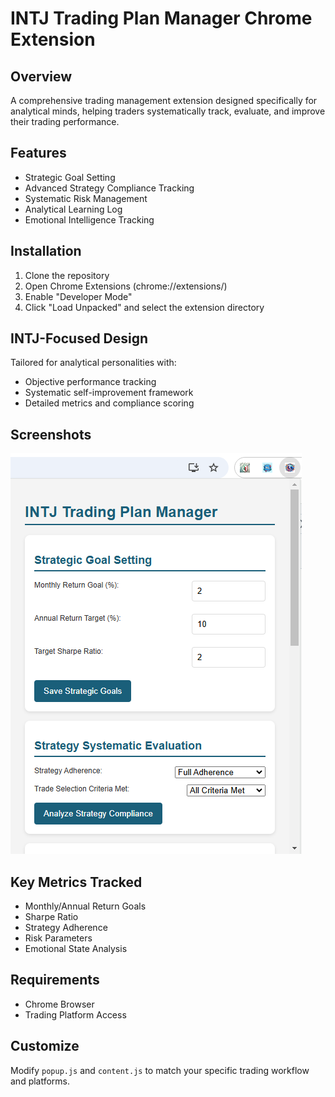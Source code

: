 # INTJ Trading Plan Manager Chrome Extension

## Overview
A comprehensive trading management extension designed specifically for analytical minds, helping traders systematically track, evaluate, and improve their trading performance.

## Features
- Strategic Goal Setting
- Advanced Strategy Compliance Tracking
- Systematic Risk Management
- Analytical Learning Log
- Emotional Intelligence Tracking

## Installation
1. Clone the repository
2. Open Chrome Extensions (chrome://extensions/)
3. Enable "Developer Mode"
4. Click "Load Unpacked" and select the extension directory

## INTJ-Focused Design
Tailored for analytical personalities with:
- Objective performance tracking
- Systematic self-improvement framework
- Detailed metrics and compliance scoring

## Screenshots
![INTJ Trading Plan Manager Interface](1.png)

## Key Metrics Tracked
- Monthly/Annual Return Goals
- Sharpe Ratio
- Strategy Adherence
- Risk Parameters
- Emotional State Analysis

## Requirements
- Chrome Browser
- Trading Platform Access

## Customize
Modify `popup.js` and `content.js` to match your specific trading workflow and platforms.